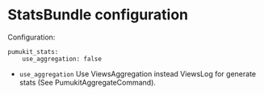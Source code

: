 StatsBundle configuration
=========================

Configuration:

```
pumukit_stats:
    use_aggregation: false
```

* `use_aggregation` Use ViewsAggregation instead ViewsLog for generate stats (See PumukitAggregateCommand).
